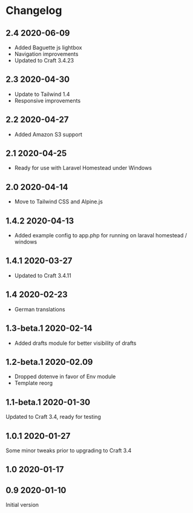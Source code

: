 # Changelog

## 2.4 2020-06-09

* Added Baguette js lightbox
* Navigation improvements
* Updated to Craft 3.4.23

## 2.3 2020-04-30

* Update to Tailwind 1.4
* Responsive improvements

## 2.2 2020-04-27

* Added Amazon S3 support

## 2.1 2020-04-25

* Ready for use with Laravel Homestead under Windows

## 2.0 2020-04-14

* Move to Tailwind CSS and Alpine.js

## 1.4.2 2020-04-13

* Added example config to app.php for running on laraval homestead / windows

## 1.4.1 2020-03-27

* Updated to Craft 3.4.11

## 1.4 2020-02-23

* German translations

## 1.3-beta.1 2020-02-14

* Added drafts module for better visibility of drafts

## 1.2-beta.1 2020-02.09

* Dropped dotenve in favor of Env module
* Template reorg

## 1.1-beta.1 2020-01-30

Updated to Craft 3.4, ready for testing

## 1.0.1 2020-01-27

Some minor tweaks prior to upgrading to Craft 3.4

## 1.0 2020-01-17

## 0.9 2020-01-10

Initial version
